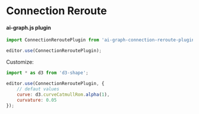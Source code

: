 Connection Reroute
====
#### ai-graph.js plugin

```js
import ConnectionReroutePlugin from 'ai-graph-connection-reroute-plugin';

editor.use(ConnectionReroutePlugin);
```

Customize:

```js
import * as d3 from 'd3-shape';

editor.use(ConnectionReroutePlugin, {
    // defaut values
    curve: d3.curveCatmullRom.alpha(1), 
    curvature: 0.05 
});
```
